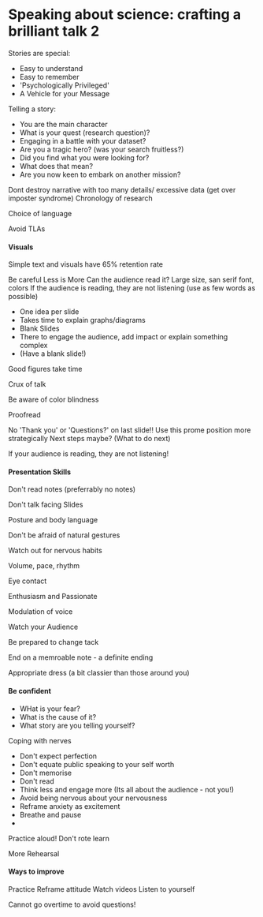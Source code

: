 # Speaking about science: crafting a brilliant talk 2

Stories are special:

-   Easy to understand
-   Easy to remember
-   'Psychologically Privileged'
-   A Vehicle for your Message

Telling a story:

-   You are the main character
-   What is your quest (research question)?
-   Engaging in a battle with your dataset?
-   Are you a tragic hero? (was your search fruitless?)
-   Did you find what you were looking for?
-   What does that mean?
-   Are you now keen to embark on another mission?

Dont destroy narrative with too many details/ excessive data (get over imposter syndrome)
Chronology of research

Choice of language

Avoid TLAs

#### Visuals

Simple text and visuals have 65% retention rate

Be careful
    Less is More
    Can the audience read it? Large size, san serif font, colors
    If the audience is reading, they are not listening (use as few words as possible)

-   One idea per slide
-   Takes time to explain graphs/diagrams
-   Blank Slides
-   There to engage the audience, add impact or explain something complex
-   (Have a blank slide!)

Good figures take time

Crux of talk

Be aware of color blindness

Proofread

No 'Thank you' or 'Questions?' on last slide!! Use this prome position more strategically
Next steps maybe? (What to do next)

If your audience is reading, they are not listening!

#### Presentation Skills

Don't read notes (preferrably no notes)

Don't talk facing Slides

Posture and body language

Don't be afraid of natural gestures

Watch out for nervous habits

Volume, pace, rhythm

Eye contact

Enthusiasm and Passionate

Modulation of voice

Watch your Audience

Be prepared to change tack

End on a memroable note - a definite ending

Appropriate dress (a bit classier than those around you)

#### Be confident

-   WHat is your fear?
-   What is the cause of it?
-   What story are you telling yourself?

Coping with nerves

-   Don't expect perfection
-   Don't equate public speaking to your self worth
-   Don't memorise
-   Don't read
-   Think less and engage more (Its all about the audience - not you!)
-   Avoid being nervous about your nervousness
-   Reframe anxiety as excitement
-   Breathe and pause
-   

Practice aloud! Don't rote learn

More Rehearsal

#### Ways to improve

Practice
Reframe attitude
Watch videos
Listen to yourself

Cannot go overtime to avoid questions! 
